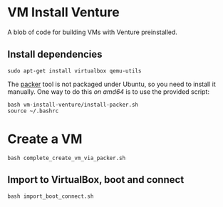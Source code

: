 VM Install Venture
==================

A blob of code for building VMs with Venture preinstalled.

## Install dependencies

    sudo apt-get install virtualbox qemu-utils

The [packer](http://www.packer.io/) tool is not packaged under Ubuntu,
so you need to install it manually.  One way to do this _on amd64_ is to use the
provided script:

    bash vm-install-venture/install-packer.sh
    source ~/.bashrc

# Create a VM
    bash complete_create_vm_via_packer.sh

## Import to VirtualBox, boot and connect
    bash import_boot_connect.sh
